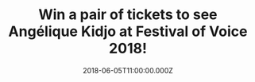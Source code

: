---
campaign-uuid: "c-f444e27e-34c3-4464-8e69-da745214e0b0"
type: "Competition"
category: "Tickets"
date: "2018-06-05T11:00:00.000Z"
end-date: "2018-06-07T23:59:00.000Z"
disable-form: false
is_promoted: true
has_entry_page: true
title: "Win a pair of tickets to see Angélique Kidjo at Festival of Voice 2018!"
competition-description: "<p>Would you like to see the amazing Angélique\_Kidjo perform\
  \ live? If the answer is YES, you won’t want to miss this…</p>\r\n<p>NME AAA has\
  \ a pair of tickets for one lucky NME AAA member to win to attend Festival of Voice\
  \ 2018 taking place at Wales Millennium Centre in Cardiff on Saturday 9th of June.</p>\r\
  \n<p>Want to know more? Click below!</p>"
hero-header: "Win a pair of tickets to see Angélique Kidjo at Festival of Voice 2018!"
terms-confirmation: "N/A"
banner-img: "https://assets.expresslyapp.com/asset-7094a610-db1b-4327-ae74-f9f87b5d603d.jpg"
logo-left-href: "http://festivalofvoice.wales"
logo-left-image: "https://assets.expresslyapp.com/asset-98c823ca-1261-40db-9044-2a86babd9347.jpg"
logo-left-title: "Festival of Voice"
bg-image-hero: "https://assets.expresslyapp.com/asset-e9443c9a-ee5a-4939-8c6c-883489ae69de.jpg"
bg-image-first: "https://assets.expresslyapp.com/asset-5700db50-d7b3-47b9-9456-dc993abebc9b.jpg"
bg-image-second: "https://assets.expresslyapp.com/asset-34bb5a84-7c1d-488f-ad4a-a81dde85589e.jpg"
bg-image-third: "https://assets.expresslyapp.com/asset-8b514455-ce6b-4d84-8a5c-ff04983f3481.jpg"
section1-content: "<p>Festival of Voice 2018, the biennial arts festival is back for\
  \ its second instalment, and they’re celebrating culture and the voice during\_\
  11 days from 7th -17th\_of June across Cardiff with numerous artists, events and\
  \ community projects.</p>\r\n<p>Theatre, talks, unique collaborations, one-off events,\
  \ contemporary music such as Patti Smith, Elvis Costello, the brand new collaboration\
  \ —LUMP—  and that is just the beginning!</p>"
section2-content: "<p>The incredible performer Angélique Kidjo is set to show us her\
  \ magnificent voice through familiar melodies reworked into a spectacular genre-bending\
  \ presentation.</p>\_\r\n<p>Angélique\_Kidjo's\_latest project; her reinterpretation\
  \ of the classic Talking Heads\_album\_Remain\_In\_Light\_- showcases incredible\
  \ new arrangements of the iconic songs. She takes the classics such as\_Crosseyed\_\
  and Painless,\_Once\_in a Lifetime, and\_Born Under Punches (The Heat Goes On)\_\
  and reinterprets them with electrifying rhythms, African guitars, and layered backing\
  \ vocals.</p>\_\_\_\r\n<p>Her striking voice, stage presence and fluency in multiple\
  \ cultures and languages have won respect from her peers and expanded her following\
  \ across national borders.\_Kidjo\_has cross-pollinated the West African traditions\
  \ of her childhood in Benin with elements of American R&B, funk and jazz, as well\
  \ as influences from Europe and Latin America.</p>"
section3-content: "<p>If you don’t want to miss an unforgettable performance of Angé\
  lique Kidjo complete the form below for a chance to win a pair of tickets to see\
  \ her live at Wales Millennium Centre in Cardiff on Saturday 9th of June!</p>\r\n\
  <p>Good luck!</p>"
entry-title: "Win a pair of tickets to see Angélique Kidjo at Festival of Voice 2018!"
entry-content: "<p>Complete the form below before 7th of June at 23:59 to be in with\
  \ a chance to dance and sing along with Angelique Kiddo music at Festival of Voice\
  \ 2018! at Wales Millennium Centre.</p>"
has-winner: false
prize-description: "A pair of tickets to see Angélique Kidjo at Wales Millennium Centre\
  \ in Cardiff on Saturday 9th of June."
prize-restrictions: "Winner is responsible for any transport costs to/from the event."
special-conditions: "Multiple entries are allowed up to one every day. Starting June\
  \ 6, 2018, the 24h interval between multiple entries resets at midnight every day."
---